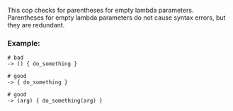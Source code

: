 This cop checks for parentheses for empty lambda parameters. Parentheses
for empty lambda parameters do not cause syntax errors, but they are
redundant.

### Example:
    # bad
    -> () { do_something }

    # good
    -> { do_something }

    # good
    -> (arg) { do_something(arg) }